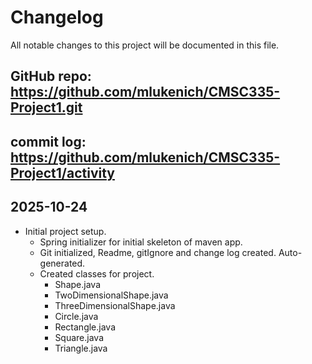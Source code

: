 # Changelog

All notable changes to this project will be documented in this file.

## GitHub repo: https://github.com/mlukenich/CMSC335-Project1.git
## commit log: https://github.com/mlukenich/CMSC335-Project1/activity

## 2025-10-24
- Initial project setup.
  - Spring initializer for initial skeleton of maven app.
  - Git initialized, Readme, gitIgnore and change log created. Auto-generated.
  - Created classes for project.
    - Shape.java
    - TwoDimensionalShape.java
    - ThreeDimensionalShape.java
    - Circle.java
    - Rectangle.java
    - Square.java
    - Triangle.java
